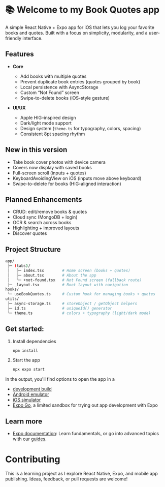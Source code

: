 # 📚 Welcome to my Book Quotes app

A simple React Native + Expo app for iOS that lets you log your favorite books and quotes.
Built with a focus on simplicity, modularity, and a user-friendly interface.

## Features

- **Core**
  - Add books with multiple quotes
  - Prevent duplicate book entries (quotes grouped by book)
  - Local persistence with AsyncStorage
  - Custom “Not Found” screen
  - Swipe-to-delete books (iOS-style gesture)

- **UI/UX**
  - Apple HIG–inspired design
  - Dark/light mode support
  - Design system (`theme.ts` for typography, colors, spacing)
  - Consistent 8pt spacing rhythm

## New in this version
- Take book cover photos with device camera  
- Covers now display with saved books  
- Full-screen scroll (inputs + quotes)  
- KeyboardAvoidingView on iOS (inputs move above keyboard)
- Swipe-to-delete for books (HIG-aligned interaction)

 ## Planned Enhancements
- CRUD: edit/remove books & quotes  
- Cloud sync (MongoDB + login)  
- OCR & search across books  
- Highlighting + improved layouts 
- Discover quotes 


 ## Project Structure

 ```bash
 app/
  ├─ (tabs)/
  │   ├─ index.tsx        # Home screen (books + quotes)
  │   ├─ about.tsx        # About the app
  │   └─ +not-found.tsx   # Not Found screen (fallback route)
  ├─ _layout.tsx          # Root layout with navigation
 hooks/
  └─ useBookQuotes.ts     # Custom hook for managing books + quotes
 utils/
  ├─ async-storage.ts     # storeObject / getObject helpers
  ├─ id.ts                # uniqueId() generator
  └─ theme.ts             # colors + typography (light/dark mode)
 ```

## Get started:

1. Install dependencies

   ```bash
   npm install
   ```

2. Start the app

   ```bash
   npx expo start
   ```

In the output, you'll find options to open the app in a

- [development build](https://docs.expo.dev/develop/development-builds/introduction/)
- [Android emulator](https://docs.expo.dev/workflow/android-studio-emulator/)
- [iOS simulator](https://docs.expo.dev/workflow/ios-simulator/)
- [Expo Go](https://expo.dev/go), a limited sandbox for trying out app development with Expo


## Learn more

- [Expo documentation](https://docs.expo.dev/): Learn fundamentals, or go into advanced topics with our [guides](https://docs.expo.dev/guides).


# Contributing
This is a learning project as I explore React Native, Expo, and mobile app publishing.
Ideas, feedback, or pull requests are welcome!